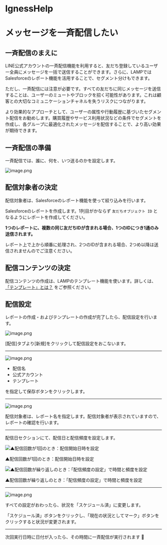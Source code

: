 # IgnessHelp

# メッセージを一斉配信したい
## 一斉配信のまえに

LINE公式アカウントの一斉配信機能を利用すると、友だち登録しているユーザー全員にメッセージを一括で送信することができます。さらに、LAMPではSalesforceのレポート機能を活用することで、セグメント分けもできます。

ただし、一斉配信には注意が必要です。すべての友だちに同じメッセージを送信することは、ユーザーのミュートやブロックを招く可能性があります。これは顧客との大切なコミュニケーションチャネルを失うリスクにつながります。

より効果的なアプローチとして、ユーザーの属性や行動履歴に基づいたセグメント配信をお勧めします。購買履歴やサービス利用状況などの条件でセグメントを作成し、各グループに最適化されたメッセージを配信することで、より高い効果が期待できます。

## 一斉配信の準備

一斉配信では、誰に、何を、いつ送るのかを設定します。

![image.png](attachment:1de87e82-1d76-45d7-bcb0-83e82f002970:image.png)

## 配信対象者の決定

配信対象者は、Salesforceのレポート機能を使って絞り込みを行います。

Salesforceのレポートを作成します。1列目がかならず `友だちオブジェクト ID` となるようにレポートを作成してください。

**1つのレポートに、複数の同じ友だちIDが含まれる場合、1つのIDにつき1通のみ送信されます。**

レポート上で上から順番に処理され、2つのIDが含まれる場合、2つめ以降は送信されませんのでご注意ください。

## 配信コンテンツの決定

配信コンテンツの作成は、LAMPのテンプレート機能を使います。詳しくは、 [「テンプレート」とは？](https://www.notion.so/1941bce56c2e806abf66d02b631b2ec5?pvs=21) をご参照ください。

## 配信設定

レポートの作成・およびテンプレートの作成が完了したら、配信設定を行います。

![image.png](attachment:98357693-cdee-4f0a-ace7-93a7c49d8eee:image.png)

[配信]タブより[新規]をクリックして配信設定をおこないます。

---

![image.png](attachment:1f8a5a4f-c288-4bbe-af34-da508d2eefb4:image.png)

- 配信名
- 公式アカウント
- テンプレート

を指定して保存ボタンをクリックします。

---

![image.png](attachment:63944e66-99f0-4dfc-b4a1-8045cdd61c18:image.png)

配信対象者は、レポート名を指定します。配信対象者が表示されていますので、レポートの確認を行います。

---

配信日セクションにて、配信日と配信頻度を設定します。

![▲配信回数が1回のとき：配信開始日時を設定](attachment:ae8a402f-4db3-497d-8062-45ba96bd3002:image.png)

▲配信回数が1回のとき：配信開始日時を設定

![▲配信回数が繰り返しのとき：「配信頻度の設定」で時間と頻度を設定](attachment:a9327703-003d-4abd-83d7-67e63e94bd86:image.png)

▲配信回数が繰り返しのとき：「配信頻度の設定」で時間と頻度を設定

---

![image.png](attachment:24375487-7e5a-4e10-a101-7c5c3f75f4bb:image.png)

すべての設定がおわったら、状況を「スケジュール済」に変更します。

「スケジュール済」ボタンをクリックし、「現在の状況としてマーク」ボタンをクリックすると状況が変更されます。

---

次回実行日時に日付が入ったら、その時間に一斉配信が実行されます 👏
